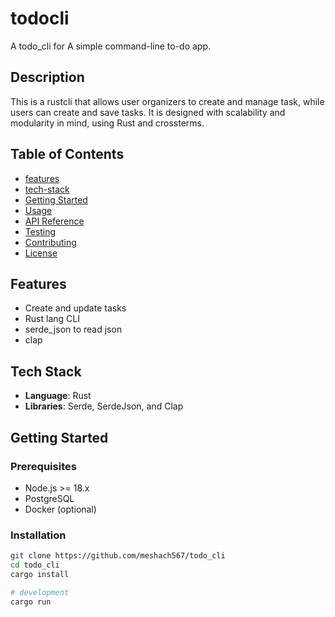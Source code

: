 # todocli
A todo_cli for A simple command-line to-do app.

## Description
This is a rustcli that allows user organizers to create and manage task, while users can create and save tasks. It is designed with scalability and modularity in mind, using Rust and crossterms.

## Table of Contents
- [features](#features)
- [tech-stack](#tech-stack)
- [Getting Started](#getting-started)
- [Usage](#usage)
- [API Reference](#api-reference)
- [Testing](#testing)
- [Contributing](#contributing)
- [License](#license)

## Features
- Create and update tasks
- Rust lang CLI
- serde_json to read json
- clap

## Tech Stack
- **Language**: Rust
- **Libraries**: Serde, SerdeJson, and Clap

## Getting Started

### Prerequisites
- Node.js >= 18.x
- PostgreSQL
- Docker (optional)

### Installation

```bash
git clone https://github.com/meshach567/todo_cli
cd todo_cli
cargo install

# development
cargo run
